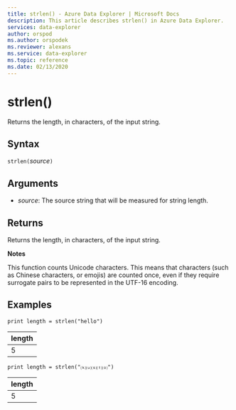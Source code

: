 ```yaml
---
title: strlen() - Azure Data Explorer | Microsoft Docs
description: This article describes strlen() in Azure Data Explorer.
services: data-explorer
author: orspod
ms.author: orspodek
ms.reviewer: alexans
ms.service: data-explorer
ms.topic: reference
ms.date: 02/13/2020
---
```

# strlen()

Returns the length, in characters, of the input string.

## Syntax

`strlen(`*source*`)`

## Arguments

* *source*: The source string that will be measured for string length.

## Returns

Returns the length, in characters, of the input string.

**Notes**

This function counts Unicode characters. This means that characters (such as Chinese characters,
or emojis) are counted once, even if they require surrogate pairs to be represented
in the UTF-16 encoding.

## Examples

```kusto
print length = strlen("hello")
```

|length|
|---|
|5|

```kusto
print length = strlen("⒦⒰⒮⒯⒪")
```

|length|
|---|
|5|
